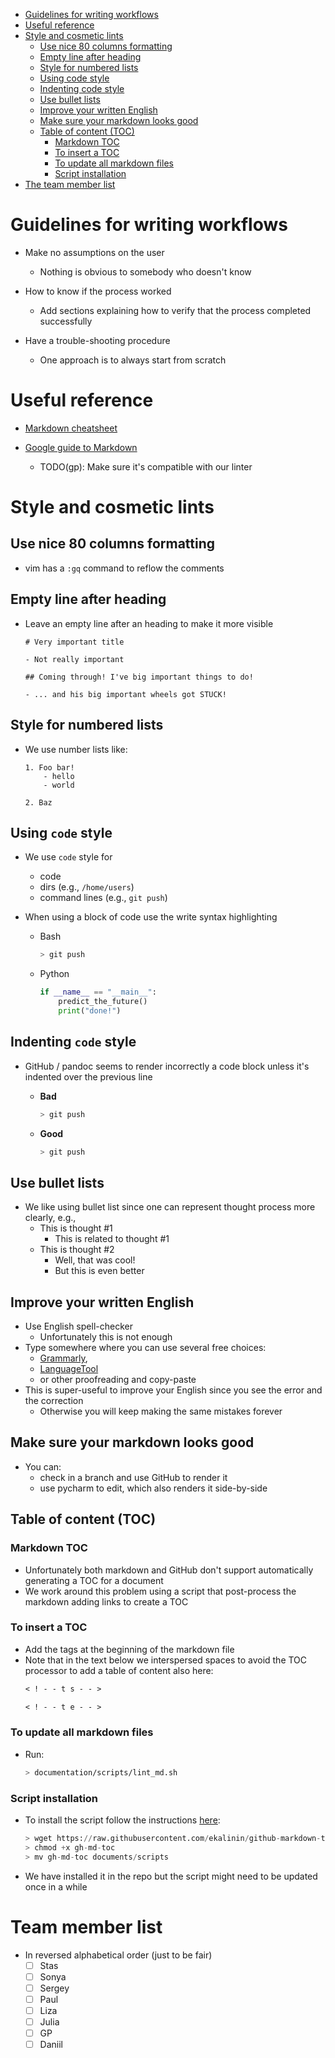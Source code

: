 <!--ts-->

-   [Guidelines for writing workflows](#guidelines-for-writing-workflows)
-   [Useful reference](#useful-reference)
-   [Style and cosmetic lints](#style-and-cosmetic-lints)
    -   [Use nice 80 columns formatting](#use-nice-80-columns-formatting)
    -   [Empty line after heading](#empty-line-after-heading)
    -   [Style for numbered lists](#style-for-numbered-lists)
    -   [Using code style](#using-code-style)
    -   [Indenting code style](#indenting-code-style)
    -   [Use bullet lists](#use-bullet-lists)
    -   [Improve your written English](#improve-your-written-english)
    -   [Make sure your markdown looks good](#make-sure-your-markdown-looks-good)
    -   [Table of content (TOC)](#table-of-content-toc)
        -   [Markdown TOC](#markdown-toc)
        -   [To insert a TOC](#to-insert-a-toc)
        -   [To update all markdown files](#to-update-all-markdown-files)
        -   [Script installation](#script-installation)
-   [The team member list](#the-team-member-list)

<!--te-->

# Guidelines for writing workflows

-   Make no assumptions on the user

    -   Nothing is obvious to somebody who doesn't know

-   How to know if the process worked

    -   Add sections explaining how to verify that the process completed
        successfully

-   Have a trouble-shooting procedure
    -   One approach is to always start from scratch

# Useful reference

-   [Markdown cheatsheet](https://github.com/adam-p/markdown-here/wiki/Markdown-Cheatsheet)

-   [Google guide to Markdown](https://github.com/google/styleguide/blob/gh-pages/docguide/style.md)
    -   TODO(gp): Make sure it's compatible with our linter

# Style and cosmetic lints

## Use nice 80 columns formatting

-   vim has a `:gq` command to reflow the comments

## Empty line after heading

-   Leave an empty line after an heading to make it more visible

    ```
    # Very important title

    - Not really important

    ## Coming through! I've big important things to do!

    - ... and his big important wheels got STUCK!
    ```

## Style for numbered lists

-   We use number lists like:

    ```
    1. Foo bar!
        - hello
        - world

    2. Baz
    ```

## Using `code` style

-   We use `code` style for

    -   code
    -   dirs (e.g., `/home/users`)
    -   command lines (e.g., `git push`)

-   When using a block of code use the write syntax highlighting
    -   Bash
        ```bash
        > git push
        ```
    -   Python
        ```python
        if __name__ == "__main__":
            predict_the_future()
            print("done!")
        ```

## Indenting `code` style

-   GitHub / pandoc seems to render incorrectly a code block unless it's
    indented over the previous line
    -   **Bad**
        ```bash
        > git push
        ```

    - **Good**
        ```bash
        > git push
        ```

## Use bullet lists

-   We like using bullet list since one can represent thought process more
    clearly, e.g.,
    -   This is thought #1
        -   This is related to thought #1
    -   This is thought #2
        -   Well, that was cool!
        -   But this is even better

## Improve your written English

-   Use English spell-checker
    -   Unfortunately this is not enough
-   Type somewhere where you can use several free choices:
    -   [Grammarly](www.grammarly.com),
    -   [LanguageTool](https://www.languagetool.org)
    -   or other proofreading and copy-paste
-   This is super-useful to improve your English since you see the error and the
    correction
    -   Otherwise you will keep making the same mistakes forever

## Make sure your markdown looks good

-   You can:
    -   check in a branch and use GitHub to render it
    -   use pycharm to edit, which also renders it side-by-side

## Table of content (TOC)

### Markdown TOC

-   Unfortunately both markdown and GitHub don't support automatically
    generating a TOC for a document
-   We work around this problem using a script that post-process the markdown
    adding links to create a TOC

### To insert a TOC

-   Add the tags at the beginning of the markdown file
-   Note that in the text below we interspersed spaces to avoid the TOC
    processor to add a table of content also here:
    ```markdown
    < ! - - t s - - >

    < ! - - t e - - >
    ```

### To update all markdown files

-   Run:
    ```bash
    > documentation/scripts/lint_md.sh
    ```

### Script installation

-   To install the script follow the instructions
    [here](https://github.com/ekalinin/github-markdown-toc):

    ```python
    > wget https://raw.githubusercontent.com/ekalinin/github-markdown-toc/master/gh-md-toc
    > chmod +x gh-md-toc
    > mv gh-md-toc documents/scripts
    ```

-   We have installed it in the repo but the script might need to be updated
    once in a while

# Team member list

-   In reversed alphabetical order (just to be fair)
    -   [ ] Stas
    -   [ ] Sonya
    -   [ ] Sergey
    -   [ ] Paul
    -   [ ] Liza
    -   [ ] Julia
    -   [ ] GP
    -   [ ] Daniil
